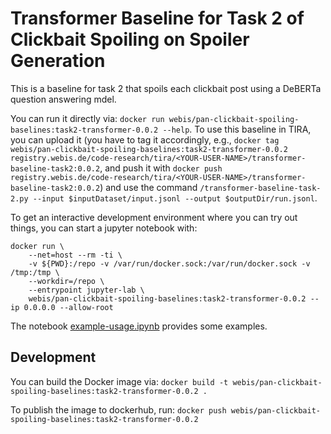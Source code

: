 # Transformer Baseline for Task 2 of Clickbait Spoiling on Spoiler Generation

This is a baseline for task 2 that spoils each clickbait post using a DeBERTa question answering mdel.

You can run it directly via: `docker run webis/pan-clickbait-spoiling-baselines:task2-transformer-0.0.2 --help`.
To use this baseline in TIRA, you can upload it (you have to tag it accordingly, e.g., `docker tag webis/pan-clickbait-spoiling-baselines:task2-transformer-0.0.2  registry.webis.de/code-research/tira/<YOUR-USER-NAME>/transformer-baseline-task2:0.0.2`, and push it with `docker push registry.webis.de/code-research/tira/<YOUR-USER-NAME>/transformer-baseline-task2:0.0.2`) and use the command `/transformer-baseline-task-2.py --input $inputDataset/input.jsonl --output $outputDir/run.jsonl`.

To get an interactive development environment where you can try out things, you can start a jupyter notebook with:

```
docker run \
	--net=host --rm -ti \
	-v ${PWD}:/repo -v /var/run/docker.sock:/var/run/docker.sock -v /tmp:/tmp \
	--workdir=/repo \
	--entrypoint jupyter-lab \
	webis/pan-clickbait-spoiling-baselines:task2-transformer-0.0.2 --ip 0.0.0.0 --allow-root
```

The notebook [example-usage.ipynb](example-usage.ipynb) provides some examples.

## Development

You can build the Docker image via: `docker build -t webis/pan-clickbait-spoiling-baselines:task2-transformer-0.0.2 .`

To publish the image to dockerhub, run: `docker push webis/pan-clickbait-spoiling-baselines:task2-transformer-0.0.2`


